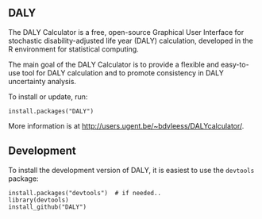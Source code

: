 ## DALY

The DALY Calculator is a free, open-source Graphical User Interface for stochastic disability-adjusted life year (DALY) calculation, developed in the R environment for statistical computing.

The main goal of the DALY Calculator is to provide a flexible and easy-to-use tool for DALY calculation and to promote consistency in DALY uncertainty analysis.

To install or update, run:

    install.packages("DALY")

More information is at http://users.ugent.be/~bdvleess/DALYcalculator/.


## Development

To install the development version of DALY, it is easiest to use the `devtools` package:

    install.packages("devtools")  # if needed..
    library(devtools)
    install_github("DALY")
